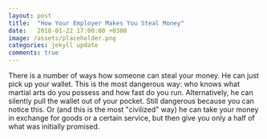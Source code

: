 ```yaml
---
layout: post
title:  "How Your Employer Makes You Steal Money"
date:   2018-01-22 17:00:00 +0300
image: /assets/placeholder.png
categories: jekyll update
comments: true
---
```


There is a number of ways how someone can steal your money. He can just pick up your wallet. This is the most dangerous way: who knows what martial arts do you possess and how fast do you run. Alternatively, he can silently pull the wallet out of your pocket. Still dangerous because you can notice this. Or (and this is the most "civilized" way) he can take your money in exchange for goods or a certain service, but then give you only a half of what was initially promised.